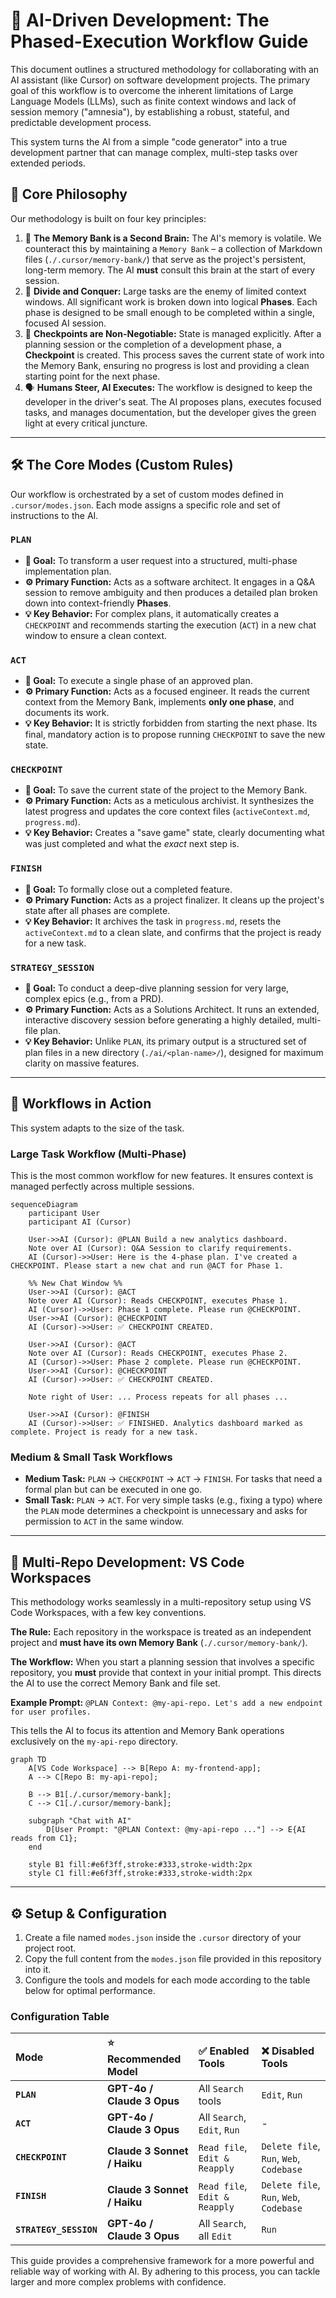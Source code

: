 # 🤖 AI-Driven Development: The Phased-Execution Workflow Guide

This document outlines a structured methodology for collaborating with an AI assistant (like Cursor) on software development projects. The primary goal of this workflow is to overcome the inherent limitations of Large Language Models (LLMs), such as finite context windows and lack of session memory ("amnesia"), by establishing a robust, stateful, and predictable development process.

This system turns the AI from a simple "code generator" into a true development partner that can manage complex, multi-step tasks over extended periods.

## 📜 Core Philosophy

Our methodology is built on four key principles:

1.  🧠 **The Memory Bank is a Second Brain:** The AI's memory is volatile. We counteract this by maintaining a `Memory Bank` – a collection of Markdown files (`./.cursor/memory-bank/`) that serve as the project's persistent, long-term memory. The AI **must** consult this brain at the start of every session.
2.  🧩 **Divide and Conquer:** Large tasks are the enemy of limited context windows. All significant work is broken down into logical **Phases**. Each phase is designed to be small enough to be completed within a single, focused AI session.
3.  💾 **Checkpoints are Non-Negotiable:** State is managed explicitly. After a planning session or the completion of a development phase, a **Checkpoint** is created. This process saves the current state of work into the Memory Bank, ensuring no progress is lost and providing a clean starting point for the next phase.
4.  🗣️ **Humans Steer, AI Executes:** The workflow is designed to keep the developer in the driver's seat. The AI proposes plans, executes focused tasks, and manages documentation, but the developer gives the green light at every critical juncture.

---

## 🛠️ The Core Modes (Custom Rules)

Our workflow is orchestrated by a set of custom modes defined in `.cursor/modes.json`. Each mode assigns a specific role and set of instructions to the AI.

### `PLAN`
-   **🎯 Goal:** To transform a user request into a structured, multi-phase implementation plan.
-   **⚙️ Primary Function:** Acts as a software architect. It engages in a Q&A session to remove ambiguity and then produces a detailed plan broken down into context-friendly **Phases**.
-   **💡 Key Behavior:** For complex plans, it automatically creates a `CHECKPOINT` and recommends starting the execution (`ACT`) in a new chat window to ensure a clean context.

### `ACT`
-   **🎯 Goal:** To execute a single phase of an approved plan.
-   **⚙️ Primary Function:** Acts as a focused engineer. It reads the current context from the Memory Bank, implements **only one phase**, and documents its work.
-   **💡 Key Behavior:** It is strictly forbidden from starting the next phase. Its final, mandatory action is to propose running `CHECKPOINT` to save the new state.

### `CHECKPOINT`
-   **🎯 Goal:** To save the current state of the project to the Memory Bank.
-   **⚙️ Primary Function:** Acts as a meticulous archivist. It synthesizes the latest progress and updates the core context files (`activeContext.md`, `progress.md`).
-   **💡 Key Behavior:** Creates a "save game" state, clearly documenting what was just completed and what the *exact* next step is.

### `FINISH`
-   **🎯 Goal:** To formally close out a completed feature.
-   **⚙️ Primary Function:** Acts as a project finalizer. It cleans up the project's state after all phases are complete.
-   **💡 Key Behavior:** It archives the task in `progress.md`, resets the `activeContext.md` to a clean slate, and confirms that the project is ready for a new task.

### `STRATEGY_SESSION`
-   **🎯 Goal:** To conduct a deep-dive planning session for very large, complex epics (e.g., from a PRD).
-   **⚙️ Primary Function:** Acts as a Solutions Architect. It runs an extended, interactive discovery session before generating a highly detailed, multi-file plan.
-   **💡 Key Behavior:** Unlike `PLAN`, its primary output is a structured set of plan files in a new directory (`./ai/<plan-name>/`), designed for maximum clarity on massive features.

---

## 🌊 Workflows in Action

This system adapts to the size of the task.

### Large Task Workflow (Multi-Phase)

This is the most common workflow for new features. It ensures context is managed perfectly across multiple sessions.

```mermaid
sequenceDiagram
    participant User
    participant AI (Cursor)

    User->>AI (Cursor): @PLAN Build a new analytics dashboard.
    Note over AI (Cursor): Q&A Session to clarify requirements.
    AI (Cursor)->>User: Here is the 4-phase plan. I've created a CHECKPOINT. Please start a new chat and run @ACT for Phase 1.
    
    %% New Chat Window %%
    User->>AI (Cursor): @ACT
    Note over AI (Cursor): Reads CHECKPOINT, executes Phase 1.
    AI (Cursor)->>User: Phase 1 complete. Please run @CHECKPOINT.
    User->>AI (Cursor): @CHECKPOINT
    AI (Cursor)->>User: ✅ CHECKPOINT CREATED.
    
    User->>AI (Cursor): @ACT
    Note over AI (Cursor): Reads CHECKPOINT, executes Phase 2.
    AI (Cursor)->>User: Phase 2 complete. Please run @CHECKPOINT.
    User->>AI (Cursor): @CHECKPOINT
    AI (Cursor)->>User: ✅ CHECKPOINT CREATED.
    
    Note right of User: ... Process repeats for all phases ...
    
    User->>AI (Cursor): @FINISH
    AI (Cursor)->>User: ✅ FINISHED. Analytics dashboard marked as complete. Project is ready for a new task.
```

### Medium & Small Task Workflows

-   **Medium Task:** `PLAN` -> `CHECKPOINT` -> `ACT` -> `FINISH`. For tasks that need a formal plan but can be executed in one go.
-   **Small Task:** `PLAN` -> `ACT`. For very simple tasks (e.g., fixing a typo) where the `PLAN` mode determines a checkpoint is unnecessary and asks for permission to `ACT` in the same window.

---

## 🏢 Multi-Repo Development: VS Code Workspaces

This methodology works seamlessly in a multi-repository setup using VS Code Workspaces, with a few key conventions.

**The Rule:** Each repository in the workspace is treated as an independent project and **must have its own Memory Bank** (`./.cursor/memory-bank/`).

**The Workflow:** When you start a planning session that involves a specific repository, you **must** provide that context in your initial prompt. This directs the AI to use the correct Memory Bank and file set.

**Example Prompt:**
`@PLAN Context: @my-api-repo. Let's add a new endpoint for user profiles.`

This tells the AI to focus its attention and Memory Bank operations exclusively on the `my-api-repo` directory.

```mermaid
graph TD
    A[VS Code Workspace] --> B[Repo A: my-frontend-app];
    A --> C[Repo B: my-api-repo];
    
    B --> B1[./.cursor/memory-bank];
    C --> C1[./.cursor/memory-bank];

    subgraph "Chat with AI"
        D[User Prompt: "@PLAN Context: @my-api-repo ..."] --> E{AI reads from C1};
    end

    style B1 fill:#e6f3ff,stroke:#333,stroke-width:2px
    style C1 fill:#e6f3ff,stroke:#333,stroke-width:2px
```

---

## ⚙️ Setup & Configuration

1.  Create a file named `modes.json` inside the `.cursor` directory of your project root.
2.  Copy the full content from the `modes.json` file provided in this repository into it.
3.  Configure the tools and models for each mode according to the table below for optimal performance.

### Configuration Table

| Mode | ⭐ Recommended Model | ✅ Enabled Tools | ❌ Disabled Tools |
| :--- | :--- | :--- | :--- |
| **`PLAN`** | **GPT-4o / Claude 3 Opus**| All `Search` tools | `Edit`, `Run` |
| **`ACT`** | **GPT-4o / Claude 3 Opus**| All `Search`, `Edit`, `Run`| - |
| **`CHECKPOINT`**| **Claude 3 Sonnet / Haiku**| `Read file`, `Edit & Reapply`| `Delete file`, `Run`, `Web`, `Codebase` |
| **`FINISH`** | **Claude 3 Sonnet / Haiku**| `Read file`, `Edit & Reapply`| `Delete file`, `Run`, `Web`, `Codebase` |
| **`STRATEGY_SESSION`**| **GPT-4o / Claude 3 Opus**| All `Search`, all `Edit` | `Run` |

This guide provides a comprehensive framework for a more powerful and reliable way of working with AI. By adhering to this process, you can tackle larger and more complex problems with confidence.
